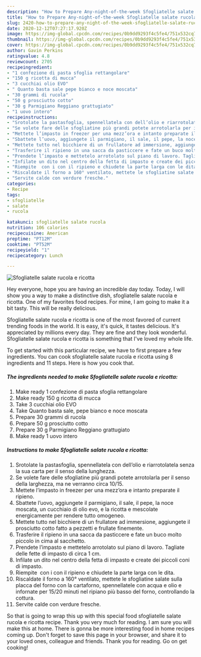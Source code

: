 ```yaml
---
description: "How to Prepare Any-night-of-the-week Sfogliatelle salate rucola e ricotta"
title: "How to Prepare Any-night-of-the-week Sfogliatelle salate rucola e ricotta"
slug: 2420-how-to-prepare-any-night-of-the-week-sfogliatelle-salate-rucola-e-ricotta
date: 2020-12-12T07:27:17.920Z
image: https://img-global.cpcdn.com/recipes/0b9dd9293f4c5fe4/751x532cq70/sfogliatelle-salate-rucola-e-ricotta-recipe-main-photo.jpg
thumbnail: https://img-global.cpcdn.com/recipes/0b9dd9293f4c5fe4/751x532cq70/sfogliatelle-salate-rucola-e-ricotta-recipe-main-photo.jpg
cover: https://img-global.cpcdn.com/recipes/0b9dd9293f4c5fe4/751x532cq70/sfogliatelle-salate-rucola-e-ricotta-recipe-main-photo.jpg
author: Gavin Perkins
ratingvalue: 4.8
reviewcount: 2705
recipeingredient:
- "1 confezione di pasta sfoglia rettangolare"
- "150 g ricotta di mucca"
- "3 cucchiai olio EVO"
- " Quanto basta sale pepe bianco e noce moscata"
- "30 grammi di rucola"
- "50 g prosciutto cotto"
- "30 g Parmigiano Reggiano grattugiato"
- "1 uovo intero"
recipeinstructions:
- "Srotolate la pastasfoglia, spennellatela con dell’olio e riarrotolatela senza la sua carta per il senso della lunghezza."
- "Se volete fare delle sfogliatine più grandi potete arrotolarla per il senso della larghezza, ma ne verranno circa 10/15."
- "Mettete l’impasto in freezer per una mezz’ora e intanto preparate il ripieno."
- "Sbattete l’uovo, aggiungete il parmigiano, il sale, il pepe, la noce moscata, un cucchiaio di olio evo, e la ricotta e mescolate energicamente per rendere tutto omogeneo."
- "Mettete tutto nel bicchiere di un frullatore ad immersione, aggiungete il prosciutto cotto fatto a pezzetti e frullate finemente."
- "Trasferire il ripieno in una sacca da pasticcere e fate un buco molto piccolo in cima al sacchetto."
- "Prendete l’impasto e mettetelo arrotolato sul piano di lavoro. Tagliate delle fette di impasto di circa 1 cm."
- "Infilate un dito nel centro della fetta di impasto e create dei piccoli coni di impasto."
- "Riempite  con i con il ripieno e chiudete la parte larga con le dita."
- "Riscaldate il forno a 160° ventilato, mettete le sfogliatine salate sulla placca del forno con la cartaforno, spennellatele con acqua e olio e infornate per 15/20 minuti nel ripiano più basso del forno, controllando la cottura."
- "Servite calde con verdure fresche."
categories:
- Recipe
tags:
- sfogliatelle
- salate
- rucola

katakunci: sfogliatelle salate rucola 
nutrition: 106 calories
recipecuisine: American
preptime: "PT12M"
cooktime: "PT52M"
recipeyield: "1"
recipecategory: Lunch

---
```



![Sfogliatelle salate rucola e ricotta](https://img-global.cpcdn.com/recipes/0b9dd9293f4c5fe4/751x532cq70/sfogliatelle-salate-rucola-e-ricotta-recipe-main-photo.jpg)

Hey everyone, hope you are having an incredible day today. Today, I will show you a way to make a distinctive dish, sfogliatelle salate rucola e ricotta. One of my favorites food recipes. For mine, I am going to make it a bit tasty. This will be really delicious.

Sfogliatelle salate rucola e ricotta is one of the most favored of current trending foods in the world. It is easy, it's quick, it tastes delicious. It's appreciated by millions every day. They are fine and they look wonderful. Sfogliatelle salate rucola e ricotta is something that I've loved my whole life.




To get started with this particular recipe, we have to first prepare a few ingredients. You can cook sfogliatelle salate rucola e ricotta using 8 ingredients and 11 steps. Here is how you cook that.

<!--inarticleads1-->

##### The ingredients needed to make Sfogliatelle salate rucola e ricotta:

1. Make ready 1 confezione di pasta sfoglia rettangolare
1. Make ready 150 g ricotta di mucca
1. Take 3 cucchiai olio EVO
1. Take  Quanto basta sale, pepe bianco e noce moscata
1. Prepare 30 grammi di rucola
1. Prepare 50 g prosciutto cotto
1. Prepare 30 g Parmigiano Reggiano grattugiato
1. Make ready 1 uovo intero




<!--inarticleads2-->

##### Instructions to make Sfogliatelle salate rucola e ricotta:

1. Srotolate la pastasfoglia, spennellatela con dell’olio e riarrotolatela senza la sua carta per il senso della lunghezza.
1. Se volete fare delle sfogliatine più grandi potete arrotolarla per il senso della larghezza, ma ne verranno circa 10/15.
1. Mettete l’impasto in freezer per una mezz’ora e intanto preparate il ripieno.
1. Sbattete l’uovo, aggiungete il parmigiano, il sale, il pepe, la noce moscata, un cucchiaio di olio evo, e la ricotta e mescolate energicamente per rendere tutto omogeneo.
1. Mettete tutto nel bicchiere di un frullatore ad immersione, aggiungete il prosciutto cotto fatto a pezzetti e frullate finemente.
1. Trasferire il ripieno in una sacca da pasticcere e fate un buco molto piccolo in cima al sacchetto.
1. Prendete l’impasto e mettetelo arrotolato sul piano di lavoro. Tagliate delle fette di impasto di circa 1 cm.
1. Infilate un dito nel centro della fetta di impasto e create dei piccoli coni di impasto.
1. Riempite  con i con il ripieno e chiudete la parte larga con le dita.
1. Riscaldate il forno a 160° ventilato, mettete le sfogliatine salate sulla placca del forno con la cartaforno, spennellatele con acqua e olio e infornate per 15/20 minuti nel ripiano più basso del forno, controllando la cottura.
1. Servite calde con verdure fresche.




So that is going to wrap this up with this special food sfogliatelle salate rucola e ricotta recipe. Thank you very much for reading. I am sure you will make this at home. There is gonna be more interesting food in home recipes coming up. Don't forget to save this page in your browser, and share it to your loved ones, colleague and friends. Thank you for reading. Go on get cooking!
